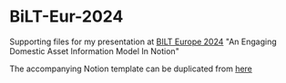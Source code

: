 # BiLT-Eur-2024
Supporting files for my presentation at [BILT Europe 2024](https://www.dbei.org/event-partner/bilt-europe-2024/) "An Engaging Domestic Asset Information Model In Notion"

The accompanying Notion template can be duplicated from [here](https://thomascorrie.notion.site/Notion-Asset-Model-Template-460ada48170c4759997a70759bc84230?pvs=4)

